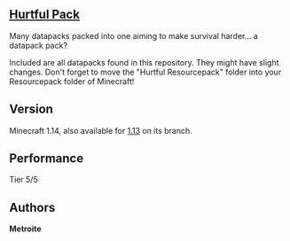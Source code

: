 ## [Hurtful Pack](https://minhaskamal.github.io/DownGit/#/home?url=https://github.com/Metroite/datapacks/tree/master/Hurtful%20Pack&rootDirectory=false)

Many datapacks packed into one aiming to make survival harder... a datapack pack?

Included are all datapacks found in this repository. They might have slight changes. Don't forget to move the "Hurtful Resourcepack" folder into your Resourcepack folder of Minecraft!

## Version

Minecraft 1.14, also available for [1.13](https://github.com/Metroite/datapacks/tree/1.13/Hurtful%20Pack) on its branch.

## Performance

Tier 5/5

## Authors

**Metroite**
